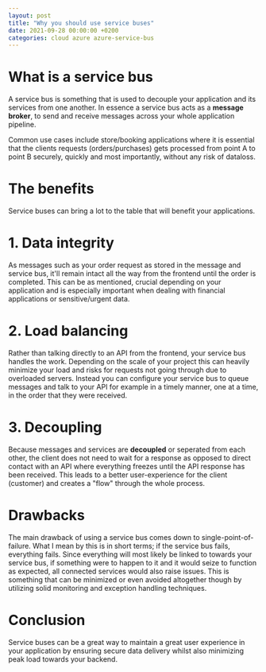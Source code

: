 ```yaml
---
layout: post
title: "Why you should use service buses"
date: 2021-09-28 00:00:00 +0200
categories: cloud azure azure-service-bus
---
```


# What is a service bus

A service bus is something that is used to decouple your application and its services from one another. In essence a service bus acts as a **message broker**, to send and receive messages across your whole application pipeline.

Common use cases include store/booking applications where it is essential that the clients requests (orders/purchases) gets processed from point A to point B securely, quickly and most importantly, without any risk of dataloss.

# The benefits

Service buses can bring a lot to the table that will benefit your applications.

# 1. Data integrity

As messages such as your order request as stored in the message and service bus, it'll remain intact all the way from the frontend until the order is completed. This can be as mentioned, crucial depending on your application and is especially important when dealing with financial applications or sensitive/urgent data.

# 2. Load balancing

Rather than talking directly to an API from the frontend, your service bus handles the work. Depending on the scale of your project this can heavily minimize your load and risks for requests not going through due to overloaded servers. Instead you can configure your service bus to queue messages and talk to your API for example in a timely manner, one at a time, in the order that they were received.

# 3. Decoupling

Because messages and services are **decoupled** or seperated from each other, the client does not need to wait for a response as opposed to direct contact with an API where everything freezes until the API response has been received. This leads to a better user-experience for the client (customer) and creates a "flow" through the whole process.

# Drawbacks

The main drawback of using a service bus comes down to single-point-of-failure. What I mean by this is in short terms; if the service bus fails, everything fails. Since everything will most likely be linked to towards your service bus, if something were to happen to it and it would seize to function as expected, all connected services would also raise issues. This is something that can be minimized or even avoided altogether though by utilizing solid monitoring and exception handling techniques.

# Conclusion

Service buses can be a great way to maintain a great user experience in your application by ensuring secure data delivery whilst also minimizing peak load towards your backend.
